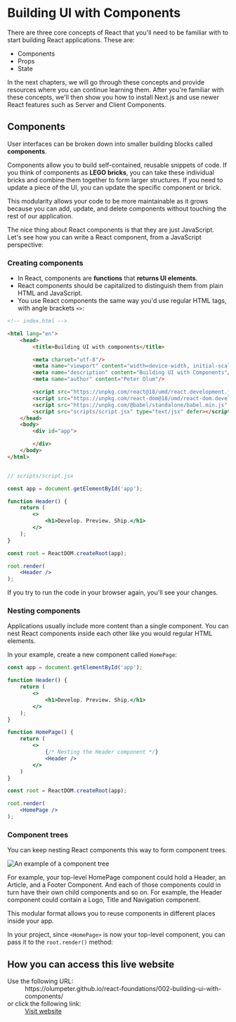 # Building UI with Components

There are three core concepts of React that you'll need to be familiar with to start building React applications. These are:

- Components
- Props
- State

In the next chapters, we will go through these concepts and provide resources where you can continue learning them. After you're familiar with these concepts, we'll then show you how to install Next.js and use newer React features such as Server and Client Components.

## Components

User interfaces can be broken down into smaller building blocks called **components**.

Components allow you to build self-contained, reusable snippets of code. If you think of components as **LEGO bricks**, you can take these individual bricks and combine them together to form larger structures. If you need to update a piece of the UI, you can update the specific component or brick.

This modularity allows your code to be more maintainable as it grows because you can add, update, and delete components without touching the rest of our application.

The nice thing about React components is that they are just JavaScript. Let's see how you can write a React component, from a JavaScript perspective:

### Creating components

- In React, components are **functions** that **returns UI elements**. 
- React components should be capitalized to distinguish them from plain HTML and JavaScript.
- You use React components the same way you'd use regular HTML tags, with angle brackets `<>`:


```html
<!-- index.html -->

<html lang="en">
    <head>
        <title>Building UI with components</title>

        <meta charset="utf-8"/>
        <meta name="viewport" content="width=device-width, initial-scale=1"/>
        <meta name="description" content="Building UI with Components"/>
        <meta name="author" content="Peter Olum"/>

        <script src="https://unpkg.com/react@18/umd/react.development.js" type="text/javascript" defer></script>
        <script src="https://unpkg.com/react-dom@18/umd/react-dom.development.js" type="text/javascript" defer></script>
        <script src="https://unpkg.com/@babel/standalone/babel.min.js" type="text/javascript" defer></script>
        <script src="scripts/script.jsx" type="text/jsx" defer></script>
    </head>
    <body>
        <div id="app">

        </div>
    </body>
</html>
```

```jsx

// scripts/script.jsx

const app = document.getElementById('app');

function Header() {
    return (
        <>
            <h1>Develop. Preview. Ship.</h1>
        </>
    );
}

const root = ReactDOM.createRoot(app);

root.render(
    <Header />
);
```

If you try to run the code in your browser again, you'll see your changes.

### Nesting components

Applications usually include more content than a single component. You can nest React components inside each other like you would regular HTML elements.

In your example, create a new component called `HomePage`:

```jsx
const app = document.getElementById('app');

function Header() {
    return (
        <>
            <h1>Develop. Preview. Ship.</h1>
        </>
    );
}

function HomePage() {
    return (
        <>
            {/* Nesting the Header component */}
            <Header />
        </>
    )
}

const root = ReactDOM.createRoot(app);

root.render(
    <HomePage />
);
```

### Component trees

You can keep nesting React components this way to form component trees.

![An example of a component tree](https://github.com/olumpeter/react-foundations/blob/main/002-building-ui-with-components/images/learn-component-tree.avif)

For example, your top-level HomePage component could hold a Header, an Article, and a Footer Component. And each of those components could in turn have their own child components and so on. For example, the Header component could contain a Logo, Title and Navigation component.

This modular format allows you to reuse components in different places inside your app.

In your project, since `<HomePage>` is now your top-level component, you can pass it to the `root.render()` method:

## How you can access this live website

<dl>
  Use the following URL:
  <dd>
    https://olumpeter.github.io/react-foundations/002-building-ui-with-components/
  </dd>
  or click the following link:
  <dd>
    <a href="https://olumpeter.github.io/react-foundations/002-building-ui-with-components/">Visit website</a>
  </dd>
</dl>
